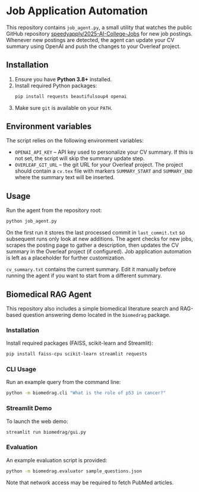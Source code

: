 # Job Application Automation

This repository contains `job_agent.py`, a small utility that watches the public
GitHub repository [speedyapply/2025-AI-College-Jobs](https://github.com/speedyapply/2025-AI-College-Jobs)
for new job postings. Whenever new postings are detected, the agent can update
your CV summary using OpenAI and push the changes to your Overleaf project.

## Installation

1. Ensure you have **Python 3.8+** installed.
2. Install required Python packages:
   ```bash
   pip install requests beautifulsoup4 openai
   ```
3. Make sure `git` is available on your `PATH`.

## Environment variables

The script relies on the following environment variables:

- `OPENAI_API_KEY` – API key used to personalize your CV summary. If this is not
  set, the script will skip the summary update step.
- `OVERLEAF_GIT_URL` – the git URL for your Overleaf project. The project should
  contain a `cv.tex` file with markers `SUMMARY_START` and `SUMMARY_END` where
the summary text will be inserted.

## Usage

Run the agent from the repository root:

```bash
python job_agent.py
```

On the first run it stores the last processed commit in `last_commit.txt` so
subsequent runs only look at new additions. The agent checks for new jobs,
scrapes the posting page to gather a description, then updates the CV summary in
the Overleaf project (if configured). Job application automation is left as a
placeholder for further customization.

`cv_summary.txt` contains the current summary. Edit it manually before running
the agent if you want to start from a different summary.

## Biomedical RAG Agent

This repository also includes a simple biomedical literature search and RAG-based question answering demo located in the `biomedrag` package.

### Installation

Install required packages (FAISS, scikit-learn and Streamlit):

```bash
pip install faiss-cpu scikit-learn streamlit requests
```

### CLI Usage

Run an example query from the command line:

```bash
python -m biomedrag.cli "What is the role of p53 in cancer?"
```

### Streamlit Demo

To launch the web demo:

```bash
streamlit run biomedrag/gui.py
```

### Evaluation

An example evaluation script is provided:

```bash
python -m biomedrag.evaluator sample_questions.json
```

Note that network access may be required to fetch PubMed articles.
